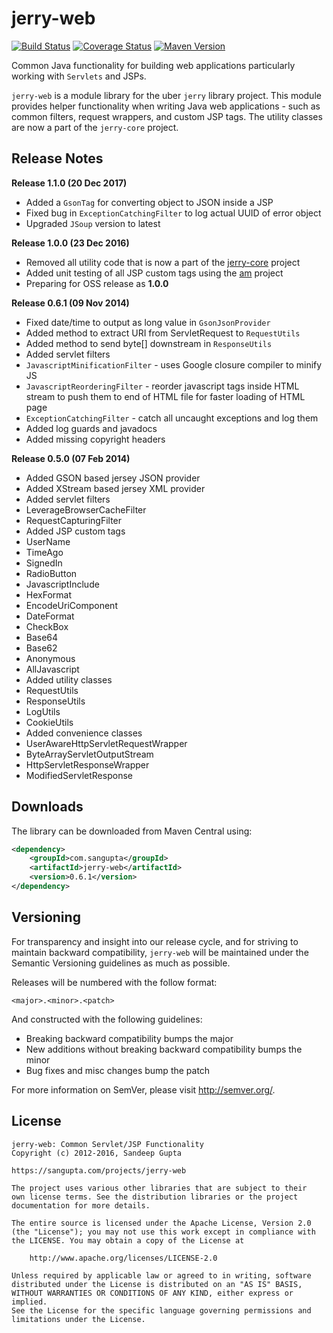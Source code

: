 # jerry-web

[![Build Status](https://travis-ci.org/sangupta/jerry-web.svg?branch=master)](https://travis-ci.org/sangupta/jerry-web)
[![Coverage Status](https://coveralls.io/repos/github/sangupta/jerry-web/badge.svg?branch=master)](https://coveralls.io/github/sangupta/jerry-web?branch=master)
[![Maven Version](https://maven-badges.herokuapp.com/maven-central/com.sangupta/jerry-web/badge.svg)](https://maven-badges.herokuapp.com/maven-central/com.sangupta/jerry-web)

Common Java functionality for building web applications particularly working with `Servlets` and JSPs.

`jerry-web` is a module library for the uber `jerry` library project. This module provides helper functionality 
when writing Java web applications - such as common filters, request wrappers, and custom JSP tags. The utility
classes are now a part of the `jerry-core` project.

## Release Notes

**Release 1.1.0 (20 Dec 2017)**

* Added a `GsonTag` for converting object to JSON inside a JSP
* Fixed bug in `ExceptionCatchingFilter` to log actual UUID of error object
* Upgraded `JSoup` version to latest

**Release 1.0.0 (23 Dec 2016)**

* Removed all utility code that is now a part of the [jerry-core](https://github.com/sangupta/jerry-core) project
* Added unit testing of all JSP custom tags using the [am](https://github.com/sangupta/am) project
* Preparing for OSS release as **1.0.0**

**Release 0.6.1 (09 Nov 2014)**

* Fixed date/time to output as long value in `GsonJsonProvider`
* Added method to extract URI from ServletRequest to `RequestUtils`
* Added method to send byte[] downstream in `ResponseUtils`
* Added servlet filters
 * `JavascriptMinificationFilter` - uses Google closure compiler to minify JS
 * `JavascriptReorderingFilter` - reorder javascript tags inside HTML stream to push them to end of HTML file for faster loading of HTML page
 * `ExceptionCatchingFilter` - catch all uncaught exceptions and log them
* Added log guards and javadocs
* Added missing copyright headers

**Release 0.5.0 (07 Feb 2014)**

* Added GSON based jersey JSON provider
* Added XStream based jersey XML provider
* Added servlet filters
 * LeverageBrowserCacheFilter
 * RequestCapturingFilter
* Added JSP custom tags
 * UserName
 * TimeAgo
 * SignedIn
 * RadioButton
 * JavascriptInclude
 * HexFormat
 * EncodeUriComponent
 * DateFormat
 * CheckBox
 * Base64
 * Base62
 * Anonymous
 * AllJavascript
* Added utility classes
 * RequestUtils
 * ResponseUtils
 * LogUtils
 * CookieUtils
* Added convenience classes
 * UserAwareHttpServletRequestWrapper
 * ByteArrayServletOutputStream
 * HttpServletResponseWrapper
 * ModifiedServletResponse

Downloads
---------

The library can be downloaded from Maven Central using:

```xml
<dependency>
    <groupId>com.sangupta</groupId>
    <artifactId>jerry-web</artifactId>
    <version>0.6.1</version>
</dependency>
```

Versioning
----------

For transparency and insight into our release cycle, and for striving to maintain backward compatibility, 
`jerry-web` will be maintained under the Semantic Versioning guidelines as much as possible.

Releases will be numbered with the follow format:

`<major>.<minor>.<patch>`

And constructed with the following guidelines:

* Breaking backward compatibility bumps the major
* New additions without breaking backward compatibility bumps the minor
* Bug fixes and misc changes bump the patch

For more information on SemVer, please visit http://semver.org/.

License
-------

```
jerry-web: Common Servlet/JSP Functionality
Copyright (c) 2012-2016, Sandeep Gupta

https://sangupta.com/projects/jerry-web

The project uses various other libraries that are subject to their
own license terms. See the distribution libraries or the project
documentation for more details.

The entire source is licensed under the Apache License, Version 2.0 
(the "License"); you may not use this work except in compliance with
the LICENSE. You may obtain a copy of the License at

	http://www.apache.org/licenses/LICENSE-2.0

Unless required by applicable law or agreed to in writing, software
distributed under the License is distributed on an "AS IS" BASIS,
WITHOUT WARRANTIES OR CONDITIONS OF ANY KIND, either express or implied.
See the License for the specific language governing permissions and
limitations under the License.
```
